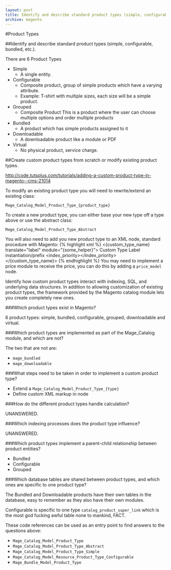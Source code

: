 ```yaml
---
layout: post
title: Identify and describe standard product types (simple, configurable, bundled, etc.)
archive: magento
---
```

#Product Types

##Identify and describe standard product types (simple, configurable, bundled, etc.). 

There are 6 Product Types

- Simple
	- A single entity.
- Configurable
	- Composite product, group of simple products which have a varying attribute.
	- Example: T-shirt with multiple sizes, each size will be a simple product.
- Grouped
	- Composite Product This is a product where the user can choose multiple options and order multiple products
- Bundled
	- A product which has simple products assigned to it
- Downloadable
	- A downloadable product like a module or PDF
- Virtual
	- No physical product, service charge.

##Create custom product types from scratch or modify existing product types.

http://code.tutsplus.com/tutorials/adding-a-custom-product-type-in-magento--cms-21014

To modify an existing product type you will need to rewrite/extend an existing class:

	Mage_Catalog_Model_Product_Type_{product_type}


To create a new product type, you can either base your new type off a type above or use the abstract class:

	Mage_Catalog_Model_Product_Type_Abstract

You will also need to add you new product type to an XML node, standard procedure with Magento:
{% highlight xml %}
	<config>
	<global>
		<catalog>
			<product>
				<type>
					<{custom_type_name} translate="label" module="{some_helper}">
						<label>Custom Type Label</label>
						<model>instantiation/prefix</model>
						<composite></composite>
						<index_priority></index_priority>
					</{custom_type_name}>
				</type>
			</product>
		</catalog>
	</global>
</config>
{% endhighlight %}
You may need to implement a price module to receive the price, you can do this by adding a `price_model` node.

Identify how custom product types interact with indexing, SQL, and underlying data structures. In addition to allowing customization of existing product types, the framework provided by the Magento catalog module lets you create completely new ones.

###Which product types exist in Magento?

6 product types: simple, bundled, configurable, grouped, downloadable and virtual.

###Which product types are implemented as part of the Mage_Catalog module, and which are not?

The two that are not are:

- `mage_bundled`
- `mage_downloadable`

###What steps need to be taken in order to implement a custom product type?

- Extend a `Mage_Catalog_Model_Product_Type_{type}`
- Define custom XML markup in node

###How do the different product types handle calculation?

UNANSWERED.

###Which indexing processes does the product type influence?

UNANSWERED.

###Which product types implement a parent-child relationship between product entities?

- Bundled
- Configurable
- Grouped

###Which database tables are shared between product types, and which ones are specific to one product type?

The Bundled and Downloadable products have their own tables in the database, easy to remember as they also have their own modules. 

Configurable is specific to one type `catalog_product_super_link` which is the most god fucking awful table none to mankind, FACT.

These code references can be used as an entry point to find answers to the questions above: 

- `Mage_Catalog_Model_Product_Type`
- `Mage_Catalog_Model_Product_Type_Abstract`
- `Mage_Catalog_Model_Product_Type_Simple`
- `Mage_Catalog_Model_Resource_Product_Type_Configurable`
- `Mage_Bundle_Model_Product_Type`
